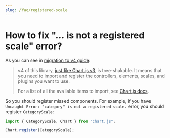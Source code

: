 ```yaml
---
slug: /faq/registered-scale
---
```


# How to fix "... is not a registered scale" error?

As you can see in [migration to v4 guide](/docs/migration-to-v4#tree-shaking):

> v4 of this library, [just like Chart.js v3](https://www.chartjs.org/docs/latest/getting-started/v3-migration.html#setup-and-installation), is tree-shakable. It means that you need to import and register the controllers, elements, scales, and plugins you want to use.
>
> For a list of all the available items to import, see [Chart.js docs](https://www.chartjs.org/docs/latest/getting-started/integration.html#bundlers-webpack-rollup-etc).

So you should register missed components. For example, if you have `Uncaught Error: "category" is not a registered scale.` error, you should register `CategoryScale`:

```js
import { CategoryScale, Chart } from "chart.js";

Chart.register(CategoryScale);
```
